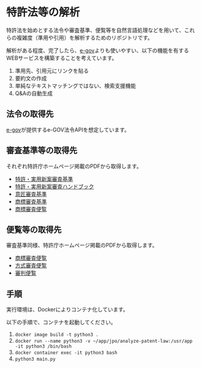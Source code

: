 # 特許法等の解析
特許法を始めとする法令や審査基準、便覧等を自然言語処理などを用いて、これらの複雑度（準用や引用）を解析するためのリポジトリです。

解析がある程度、完了したら、[e-gov](https://elaws.e-gov.go.jp/)よりも使いやすい、以下の機能を有するWEBサービスを構築することを考えています。
1. 準用先、引用元にリンクを貼る
1. 要約文の作成
1. 単純なテキストマッチングではない、検索支援機能
1. Q&Aの自動生成


## 法令の取得先
[e-gov](https://www.e-gov.go.jp/)が提供するe-GOV法令APIを想定しています。

## 審査基準等の取得先
それぞれ特許庁ホームページ掲載のPDFから取得します。
- [特許・実用新案審査基準](https://www.jpo.go.jp/system/laws/rule/guideline/patent/tukujitu_kijun/index.html)
- [特許・実用新案審査ハンドブック](https://www.jpo.go.jp/system/laws/rule/guideline/patent/handbook_shinsa/index.html)
- [意匠審査基準](https://www.jpo.go.jp/system/laws/rule/guideline/design/shinsa_kijun/index.html)
- [商標審査基準](https://www.jpo.go.jp/system/laws/rule/guideline/trademark/kijun/index.html)
- [商標審査便覧](https://www.jpo.go.jp/system/laws/rule/guideline/trademark/binran/index.html)

## 便覧等の取得先
審査基準同様、特許庁ホームページ掲載のPDFから取得します。
- [商標審査便覧](https://www.jpo.go.jp/system/laws/rule/guideline/trademark/binran/index.html)
- [方式審査便覧](https://www.jpo.go.jp/system/laws/rule/guideline/hoshiki-shinsa-binran/index.html)
- [審判便覧](https://www.jpo.go.jp/system/trial_appeal/sinpan-binran.html)

## 手順
実行環境は、Dockerによりコンテナ化しています。

以下の手順で、コンテナを起動してください。
1. `docker image build -t python3 .`
1. `docker run --name python3 -v ~/app/jpo/analyze-patent-law:/usr/app -it python3 /bin/bash`
1. `docker container exec -it python3 bash`
1. `python3 main.py`